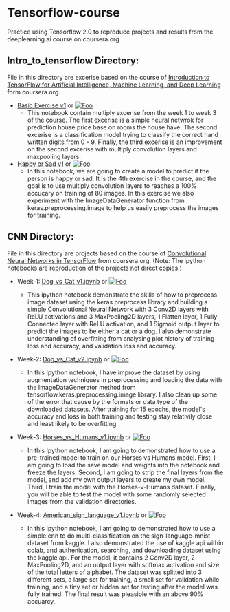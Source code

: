 # Tensorflow-course
Practice using Tensorflow 2.0 to reproduce projects and results from the deeplearning.ai course on coursera.org

## Intro_to_tensorflow Directory:

File in this directory are excerise based on the course of [Introduction to TensorFlow for Artificial Intelligence, Machine Learning, and Deep Learning](https://www.coursera.org/learn/introduction-tensorflow) form coursera.org.
- [Basic Exercise v1](https://github.com/zhx281/Tensorflow-course/blob/master/Intro_to_tensorflow/Basic_Exercise_v1.ipynb) or [![Foo](https://colab.research.google.com/assets/colab-badge.svg)](https://colab.research.google.com/github/zhx281/Tensorflow-course/blob/master/Intro_to_tensorflow/Basic_Exercise_v1.ipynb)
  	- This notebook contain multiply excerise from the week 1 to week 3 of the course. The first excerise is a simple neural netwrok for prediction house price base on rooms the house have. The second excerise is a classification model trying to classify the correct hand written digits from 0 - 9. Finally, the third excerise is an improvement on the second excerise with multiply convolution layers and maxpooling layers.
- [Happy or Sad v1](https://github.com/zhx281/Tensorflow-course/blob/master/Intro_to_tensorflow/Happy_or_Sad_v1.ipynb) or [![Foo](https://colab.research.google.com/assets/colab-badge.svg)](https://colab.research.google.com/github/zhx281/Tensorflow-course/blob/master/Intro_to_tensorflow/Happy_or_Sad_v1.ipynb)
  	- In this notebook, we are going to create a model to predict if the person is happy or sad. It is the 4th exercise in the course, and the goal is to use multiply convolution layers to reaches a 100% accucary on training of 80 images. In this exercise we also experiment with the ImageDataGenerator function from keras.preprocessing.image to help us easily preprocess the images for training.

## CNN Directory:

File in this directory are projects based on the course of [Convolutional Neural Networks in TensorFlow](https://www.coursera.org/learn/convolutional-neural-networks-tensorflow) from coursera.org. 
(Note: The ipython notebooks are reproduction of the projects not direct copies.)
- Week-1: [Dog_vs_Cat_v1.ipynb](https://github.com/zhx281/Tensorflow-course/blob/master/CNN/Dog_vs_Cat_v1.ipynb) or [![Foo](https://colab.research.google.com/assets/colab-badge.svg)](https://colab.research.google.com/github/zhx281/Tensorflow-course/blob/master/CNN/Dog_vs_Cat_v1.ipynb)
	- This ipython notebook demonstrate the skills of how to preprocess image dataset using the keras preprocess library and building a simple Convolutional Neural Network with 3 Conv2D layers with ReLU activations and 3 MaxPooling2D layers, 1 Flatten layer, 1 Fully Connected layer with ReLU activation, and 1 Sigmoid output layer to predict the images to be either a cat or a dog. I also demonstrate understanding of overfitting from analysing plot history of training loss and accuracy, and validation loss and accuracy.

- Week-2: [Dog_vs_Cat_v2.ipynb](https://github.com/zhx281/Tensorflow-course/blob/master/CNN/Dog_vs_Cat_v2.ipynb) or [![Foo](https://colab.research.google.com/assets/colab-badge.svg)](https://colab.research.google.com/github/zhx281/Tensorflow-course/blob/master/CNN/Dog_vs_Cat_v2.ipynb)
  	- In this Ipython notebook, I have improve the dataset by using augmentation techniques in preprocessing and loading the data with the ImageDataGenerator method from tensorflow.keras.preprocessing.image library. I also clean up some of the error that cause by the formats or data type of the downloaded datasets. After training for 15 epochs, the model's accuracy and loss in both training and testing stay relativily close and least likely to be overfitting.   

- Week-3: [Horses_vs_Humans_v1.ipynb](https://github.com/zhx281/Tensorflow-course/blob/master/CNN/Horses_vs_Humans_v1.ipynb) or [![Foo](https://colab.research.google.com/assets/colab-badge.svg)](https://colab.research.google.com/github/zhx281/Tensorflow-course/blob/master/CNN/Horses_vs_Humans_v1.ipynb)
  	- In this Ipython notebook, I am going to demonstrated how to use a pre-trained model to train on our Horses vs Humans model. First, I am going to load the save model and weights into the notebook and freeze the layers. Second, I am going to strip the final layers from the model, and add my own output layers to create my own model. Third, I train the model with the Horses-v-Humans dataset. Finally, you will be able to test the model with some randomly selected images from the validation directories.

- Week-4: [American_sign_language_v1.ipynb](https://github.com/zhx281/Tensorflow-course/blob/master/CNN/American_sign_language_v1.ipynb) or [![Foo](https://colab.research.google.com/assets/colab-badge.svg)](https://colab.research.google.com/github/zhx281/Tensorflow-course/blob/master/CNN/American_sign_language_v1.ipynb)
  	- In this Ipython notebook, I am going to demonstrated how to use a simple cnn to do multi-classification on the sign-language-mnist dataset from kaggle. I also demonstrated the use of kaggle api within colab, and authenication, searching, and downloading dataset using the kaggle api. For the model, it contains 2 Conv2D layer, 2 MaxPooling2D, and an output layer with softmax activation and size of the total letters of alphabet. The dataset was splitted into 3 different sets, a large set for training, a small set for validation while training, and a tiny set or hidden set for testing after the model was fully trained. The final result was pleasible with an above 90% accuarcy. 
